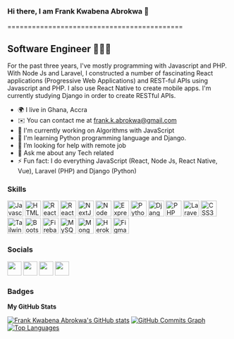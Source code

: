 ### Hi there, I am Frank Kwabena Abrokwa 👋
===========================================

Software Engineer 👨🏾‍💻
--------------------

For the past three years, I've mostly programming with Javascript and PHP. With Node Js and Laravel, I constructed a number of fascinating React applications (Progressive Web Applications) and REST-ful APIs using Javascript and PHP. I also use React Native to create mobile apps. I'm currently studying Django in order to create RESTful APIs.

*   🌍  I live in Ghana, Accra
*   ✉️   You can contact me at [frank.k.abrokwa@gmail.com](mailto:sel3491justice@gmail.com)
*   🚀  I'm currently working on Algorithms with JavaScript
*   🧠  I'm learning Python programming language and Django.
*   🤔  I’m looking for help with remote job
*   💬  Ask me about any Tech related
*   ⚡   Fun fact: I do everything JavaScript (React, Node Js, React Native, Vue), Laravel (PHP) and Django (Python)

### Skills
<p align="left">
<a href="https://developer.mozilla.org/en-US/docs/Web/JavaScript" target="_blank" rel="noreferrer"><img src="https://kwabena-abrokwa-github.s3.af-south-1.amazonaws.com/javascript-colored.svg" width="36" height="36" alt="Javascript" /></a>
<a href="https://developer.mozilla.org/en-US/docs/Glossary/HTML5" target="_blank" rel="noreferrer"><img src="https://kwabena-abrokwa-github.s3.af-south-1.amazonaws.com/html5-colored.svg" width="36" height="36" alt="HTML5" /></a>
 <a href="https://reactjs.org/" target="_blank" rel="noreferrer"><img src="https://kwabena-abrokwa-github.s3.af-south-1.amazonaws.com/react-colored.svg" width="36" height="36" alt="React" /></a>
<a href="https://reactnative.dev/" target="_blank" rel="noreferrer"><img src="https://kwabena-abrokwa-github.s3.af-south-1.amazonaws.com/react-native-logo.png" width="36" height="36" alt="React Native" /></a>
 <a href="https://nextjs.org/docs" target="_blank" rel="noreferrer"><img src="https://kwabena-abrokwa-github.s3.af-south-1.amazonaws.com/nextjs-colored-dark.svg" width="36" height="36" alt="NextJs" /></a>
  <a href="https://nodejs.org/en/" target="_blank" rel="noreferrer"><img src="https://kwabena-abrokwa-github.s3.af-south-1.amazonaws.com/nodejs-colored.svg" width="36" height="36" alt="NodeJS" /></a>
  <a href="https://expressjs.com/" target="_blank" rel="noreferrer"><img src="https://kwabena-abrokwa-github.s3.af-south-1.amazonaws.com/express-colored-dark.svg" width="36" height="36" alt="Express" /></a>
<a href="https://www.python.org/doc/" target="_blank" rel="noreferrer"><img src="https://kwabena-abrokwa-github.s3.af-south-1.amazonaws.com/python-colored.svg" width="36" height="36" alt="Python" /></a>
<a href="https://docs.djangoproject.com/en/4.0/" target="_blank" rel="noreferrer"><img src="https://kwabena-abrokwa-github.s3.af-south-1.amazonaws.com/django-colored.svg" width="36" height="36" alt="Django" /></a>
<a href="https://www.php.net/docs.php" target="_blank" rel="noreferrer"><img src="https://kwabena-abrokwa-github.s3.af-south-1.amazonaws.com/php.png" width="36" height="36" alt="PHP" /></a>
<a href="https://laravel.com/docs/9.x" target="_blank" rel="noreferrer"><img src="https://kwabena-abrokwa-github.s3.af-south-1.amazonaws.com/laravel.png" width="36" height="36" alt="Laravel" /></a>
<a href="https://www.w3.org/TR/CSS/#css" target="_blank" rel="noreferrer"><img src="https://kwabena-abrokwa-github.s3.af-south-1.amazonaws.com/css3-colored.svg" width="36" height="36" alt="CSS3" /></a>
<a href="https://tailwindcss.com/" target="_blank" rel="noreferrer"><img src="https://kwabena-abrokwa-github.s3.af-south-1.amazonaws.com/tailwindcss-colored.svg" width="36" height="36" alt="TailwindCSS" /></a>
<a href="https://getbootstrap.com/" target="_blank" rel="noreferrer"><img src="https://kwabena-abrokwa-github.s3.af-south-1.amazonaws.com/bootstrap-colored.svg" width="36" height="36" alt="Bootstrap" /></a>
  <a href="https://firebase.google.com/" target="_blank" rel="noreferrer"><img src="https://kwabena-abrokwa-github.s3.af-south-1.amazonaws.com/firebase-colored.svg" width="36" height="36" alt="Firebase" /></a>
<a href="https://www.w3schools.com/sql/" target="_blank" rel="noreferrer"><img src="https://kwabena-abrokwa-github.s3.af-south-1.amazonaws.com/sql.jpg" width="36" height="36" alt="MySQL" /></a>
  <a href="https://www.mongodb.com/atlas/database" target="_blank" rel="noreferrer"><img src="https://kwabena-abrokwa-github.s3.af-south-1.amazonaws.com/mongodb-colored.svg" width="36" height="36" alt="MongoDb" /></a>
  <a href="https://www.heroku.com" target="_blank" rel="noreferrer"><img src="https://kwabena-abrokwa-github.s3.af-south-1.amazonaws.com/heroku-colored.svg" width="36" height="36" alt="Heroku" /></a>
  <a href="https://figma.com/" target="_blank" rel="noreferrer"><img src="https://kwabena-abrokwa-github.s3.af-south-1.amazonaws.com/figma.svg" width="36" height="36" alt="Figma" /></a>
                    
### Socials
                  
<p align="left">
<a href="https://www.github.com/Kwabena-Abrokwa" target="_blank" rel="noreferrer"><img src="https://kwabena-abrokwa-github.s3.af-south-1.amazonaws.com/github-dark.svg" width="32" height="32" /></a>
  <a href="https://www.linkedin.com/in/frank-kwabena-abrokwa-ba54681b6" target="_blank" rel="noreferrer"><img src="https://kwabena-abrokwa-github.s3.af-south-1.amazonaws.com/linkedin.svg" width="32" height="32" /></a>
  <a href="https://www.twitter.com/kwabena_abrokwa" target="_blank" rel="noreferrer"><img src="https://kwabena-abrokwa-github.s3.af-south-1.amazonaws.com/twitter.svg" width="32" height="32" /></a>
  <a href="https://www.instagram.com/develop.with.kwabena/" target="_blank" rel="noreferrer"><img src="https://kwabena-abrokwa-github.s3.af-south-1.amazonaws.com/instagram.svg" width="32" height="32" /></a></p>

                    
### Badges

<b>My GitHub Stats</b>

<a href="http://www.github.com/Kwabena-Abrokwa"><img src="https://github-readme-stats.vercel.app/api?username=Kwabena-Abrokwa&show_icons=true&hide=&count_private=true&title_color=0891b2&text_color=ffffff&icon_color=0891b2&bg_color=1c1917&hide_border=true&show_icons=true" alt="Frank Kwabena Abrokwa's GitHub stats" /></a>
<a href="http://www.github.com/Kwabena-Abrokwa"><img src="https://activity-graph.herokuapp.com/graph?username=Kwabena-Abrokwa&count_private=true&bg_color=1c1917&color=ffffff&line=0891b2&point=ffffff&area_color=1c1917&area=true&hide_border=true&custom_title=GitHub%20Commits%20Graph" alt="GitHub Commits Graph" /></a>
 <a href="https://github.com/Kwabena-Abrokwa" align="left"><img src="https://github-readme-stats.vercel.app/api/top-langs/?username=Kwabena-Abrokwa&langs_count=10&count_private=true&title_color=0891b2&text_color=ffffff&icon_color=0891b2&bg_color=1c1917&hide_border=true&locale=en&custom_title=Top%20%Languages" alt="Top Languages" /></a>
